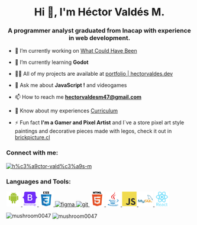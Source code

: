 <h1 align="center">Hi 👋, I'm Héctor Valdés M.</h1>
<h3 align="center">A programmer analyst graduated from Inacap with experience in web development.</h3>

- 🔭 I’m currently working on [What Could Have Been](https://github.com/Mushroom0047/My-Journey)

- 🌱 I’m currently learning **Godot**

- 👨‍💻 All of my projects are available at [portfolio | hectorvaldes.dev](https://hectorvaldes.dev/)

- 💬 Ask me about **JavaScript !** and videogames

- 📫 How to reach me **hectorvaldesm47@gmail.com**

- 📄 Know about my experiences [Curriculum]([https://hectorvaldes.dev/assets/Hector%20Valdes%20M%20cv%20v10-2023.pdf](https://hectorvaldes.dev/assets/Hector%20Valdes%20M%20cv%20v02-2024-b70alAWp.pdf))

- ⚡ Fun fact **I'm a Gamer and Pixel Artist** and I`ve a store pixel art style paintings and decorative pieces made with legos, check it out in [brickpicture.cl](https://brickpicture.cl)

<h3 align="left">Connect with me:</h3>
<p align="left">
<a href="https://www.linkedin.com/in/hector-valdes-m/" target="blank"><img align="center" src="https://raw.githubusercontent.com/rahuldkjain/github-profile-readme-generator/master/src/images/icons/Social/linked-in-alt.svg" alt="h%c3%a9ctor-vald%c3%a9s-m" height="30" width="40" /></a>
</p>

<h3 align="left">Languages and Tools:</h3>
<p align="left"> <a href="https://developer.android.com" target="_blank" rel="noreferrer"> <img src="https://raw.githubusercontent.com/devicons/devicon/master/icons/android/android-original-wordmark.svg" alt="android" width="40" height="40"/> </a> <a href="https://getbootstrap.com" target="_blank" rel="noreferrer"> <img src="https://raw.githubusercontent.com/devicons/devicon/master/icons/bootstrap/bootstrap-plain-wordmark.svg" alt="bootstrap" width="40" height="40"/> </a> <a href="https://www.w3schools.com/css/" target="_blank" rel="noreferrer"> <img src="https://raw.githubusercontent.com/devicons/devicon/master/icons/css3/css3-original-wordmark.svg" alt="css3" width="40" height="40"/> </a> <a href="https://www.figma.com/" target="_blank" rel="noreferrer"> <img src="https://www.vectorlogo.zone/logos/figma/figma-icon.svg" alt="figma" width="40" height="40"/> </a> <a href="https://git-scm.com/" target="_blank" rel="noreferrer"> <img src="https://www.vectorlogo.zone/logos/git-scm/git-scm-icon.svg" alt="git" width="40" height="40"/> </a> <a href="https://www.w3.org/html/" target="_blank" rel="noreferrer"> <img src="https://raw.githubusercontent.com/devicons/devicon/master/icons/html5/html5-original-wordmark.svg" alt="html5" width="40" height="40"/> </a> <a href="https://www.java.com" target="_blank" rel="noreferrer"> <img src="https://raw.githubusercontent.com/devicons/devicon/master/icons/java/java-original.svg" alt="java" width="40" height="40"/> </a> <a href="https://developer.mozilla.org/en-US/docs/Web/JavaScript" target="_blank" rel="noreferrer"> <img src="https://raw.githubusercontent.com/devicons/devicon/master/icons/javascript/javascript-original.svg" alt="javascript" width="40" height="40"/> </a> <a href="https://www.mysql.com/" target="_blank" rel="noreferrer"> <img src="https://raw.githubusercontent.com/devicons/devicon/master/icons/mysql/mysql-original-wordmark.svg" alt="mysql" width="40" height="40"/> </a> <a href="https://reactjs.org/" target="_blank" rel="noreferrer"> <img src="https://raw.githubusercontent.com/devicons/devicon/master/icons/react/react-original-wordmark.svg" alt="react" width="40" height="40"/> </a> </p>

<p><img align="left" src="https://github-readme-stats.vercel.app/api/top-langs?username=mushroom0047&show_icons=true&locale=en&layout=compact" alt="mushroom0047" /></p>

<p>&nbsp;<img align="center" src="https://github-readme-stats.vercel.app/api?username=mushroom0047&show_icons=true&locale=en" alt="mushroom0047" /></p>
